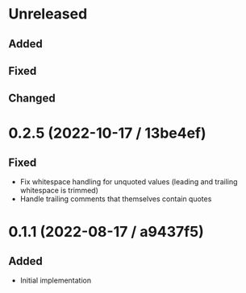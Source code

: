 # Unreleased

## Added

## Fixed

## Changed

# 0.2.5 (2022-10-17 / 13be4ef)

## Fixed

- Fix whitespace handling for unquoted values (leading and trailing whitespace is trimmed)
- Handle trailing comments that themselves contain quotes

# 0.1.1 (2022-08-17 / a9437f5)

## Added

- Initial implementation